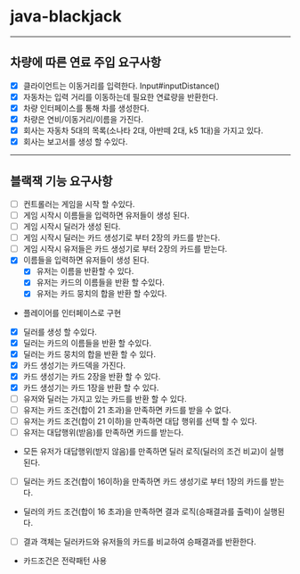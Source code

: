 # java-blackjack

---
## 차량에 따른 연료 주입 요구사항

- [x] 클라이언트는 이동거리를 입력한다. Input#inputDistance()
- [x] 자동차는 입력 거리를 이동하는데 필요한 연료량을 반환한다.
- [x] 차량 인터페이스를 통해 차를 생성한다.
- [x] 차량은 연비/이동거리/이름을 가진다.
- [x] 회사는 자동차 5대의 목록(소나타 2대, 아반떼 2대, k5 1대)을 가지고 있다.
- [x] 회사는 보고서를 생성 할 수있다.

----

## 블랙잭 기능 요구사항

- [ ] 컨트롤러는 게임을 시작 할 수있다.
- [ ] 게임 시작시 이름들을 입력하면 유저들이 생성 된다.
- [ ] 게임 시작시 딜러가 생성 된다.
- [ ] 게임 시작시 딜러는 카드 생성기로 부터 2장의 카드를 받는다.
- [ ] 게임 시작시 유저들은 카드 생성기로 부터 2장의 카드를 받는다.
- [x] 이름들을 입력하면 유저들이 생성 된다.
  - [x] 유저는 이름을 반환할 수 있다.
  - [x] 유저는 카드의 이름들을 반환 할 수있다.
  - [x] 유저는 카드 뭉치의 합을 반환 할 수있다.
 + 플레이어를 인터페이스로 구현
  -[x] 딜러를 생성 할 수있다.
  - [x] 딜러는 카드의 이름들을 반환 할 수있다.
  - [x] 딜러는 카드 뭉치의 합을 반환 할 수 있다.
  - [x] 카드 생성기는 카드덱을 가진다.
  - [x] 카드 생성기는 카드 2장을 반환 할 수 있다.
  - [x] 카드 생성기는 카드 1장을 반환 할 수 있다.
- [ ] 유저와 딜러는 가지고 있는 카드를 반환 할 수 있다.
- [ ] 유저는 카드 조건(합이 21 초과)을 만족하면 카드를 받을 수 없다.
- [ ] 유저는 카드 조건(합이 21 이하)을 만족하면 대답 행위를 선택 할 수 있다.
- [ ] 유저는 대답행위(받음)를 만족하면 카드를 받는다.
+ 모든 유저가 대답행위(받지 않음)를 만족하면 딜러 로직(딜러의 조건 비교)이 실행된다.
- [ ] 딜러는 카드 조건(합이 16이하)을 만족하면 카드 생성기로 부터 1장의 카드를 받는다.
+ 딜러의 카드 조건(합이 16 초과)을 만족하면 결과 로직(승패결과를 출력)이 실행된다.
- [ ] 결과 객체는 딜러카드와 유저들의 카드를 비교하여 승패결과를 반환한다.

+ 카드조건은 전략패턴 사용